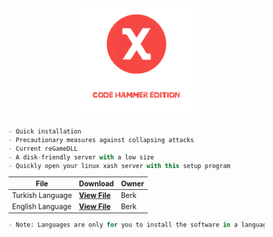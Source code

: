 <div align="center">
  <img height="220" src="https://raw.githubusercontent.com/qberkdc/Xash3D-CH-Quick-Installer/public/images/xashch.png"  />
</div>

```js
- Quick installation
- Precautionary measures against collapsing attacks
- Current reGameDLL
- A disk-friendly server with a low size
- Quickly open your linux xash server with this setup program
```

File  | Download | Owner
------------- | ------------- | ------------- |
Turkish Language | **[View File](https://github.com/qberkdc/Xash3D-CH-Quick-Installer/blob/public/turkish/xash_kur.py)** | Berk
English Language | **[View File](https://github.com/qberkdc/Xash3D-CH-Quick-Installer/blob/public/english/xash_install.py)** | Berk

```py
- Note: Languages are only for you to install the software in a language that you can understand
```
